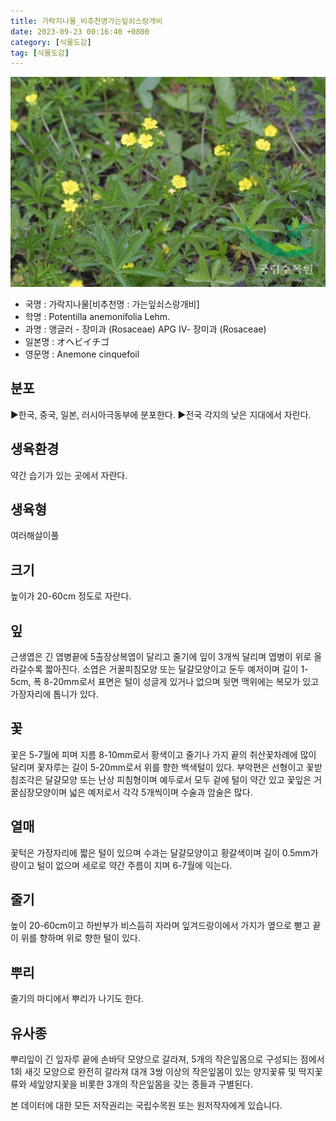 ```yaml
---
title: 가락지나물_비추천명가는잎쇠스랑개비
date: 2023-09-23 00:16:40 +0800
category: [식물도감]
tag: [식물도감]
---
```




![가락지나물[비추천명 : 가는잎쇠스랑개비]](/assets/img/fileUpload/plants/basic/Rosaceae/Potentilla/13347/1_th2.JPG)
- 국명 : 가락지나물[비추천명 : 가는잎쇠스랑개비]
- 학명 : Potentilla anemonifolia Lehm.
- 과명 : 앵글러 - 장미과 (Rosaceae) APG Ⅳ- 장미과 (Rosaceae)
- 일본명 : オヘビイチゴ
- 영문명 : Anemone cinquefoil


## 분포
▶한국, 중국, 일본, 러시아극동부에 분포한다.
▶전국 각지의 낮은 지대에서 자란다.
## 생육환경
약간 습기가 있는 곳에서 자란다.
## 생육형
여러해살이풀 
## 크기
높이가 20-60cm 정도로 자란다.
## 잎
근생엽은 긴 엽병끝에 5출장상복엽이 달리고 줄기에 잎이 3개씩 달리며 엽병이 위로 올라갈수록 짧아진다. 소엽은 거꿀피침모양 또는 달걀모양이고 둔두 예저이며 길이 1-5cm, 폭 8-20mm로서 표면은 털이 성글게 있거나 없으며 뒷면 맥위에는 복모가 있고 가장자리에 톱니가 있다.
## 꽃
꽃은 5-7월에 피며 지름 8-10mm로서 황색이고 줄기나 가지 끝의 취산꽃차례에 많이 달리며 꽃자루는 길이 5-20mm로서 위를 향한 백색털이 있다. 부악편은 선형이고 꽃받침조각은 달걀모양 또는 난상 피침형이며 예두로서 모두 겉에 털이 약간 있고 꽃잎은 거꿀심장모양이며 넓은 예저로서 각각 5개씩이며 수술과 암술은 많다.
## 열매
꽃턱은 가장자리에 짧은 털이 있으며 수과는 달걀모양이고 황갈색이며 길이 0.5mm가량이고 털이 없으며 세로로 약간 주름이 지며 6-7월에 익는다.
## 줄기
높이 20-60cm이고 하반부가 비스듬히 자라며 잎겨드랑이에서 가지가 옆으로 뻗고 끝이 위를 향하며 위로 향한 털이 있다.
## 뿌리
줄기의 마디에서 뿌리가 나기도 한다.
## 유사종
뿌리잎이 긴 잎자루 끝에 손바닥 모양으로 갈라져, 5개의 작은잎몸으로 구성되는 점에서 1회 새깃 모양으로 완전히 갈라져 대개 3쌍 이상의 작은잎몸이 있는 양지꽃류 및 딱지꽃류와 세잎양지꽃을 비롯한 3개의 작은잎몸을 갖는 종들과 구별된다. 






본 데이터에 대한 모든 저작권리는 국립수목원 또는 원저작자에게 있습니다.
